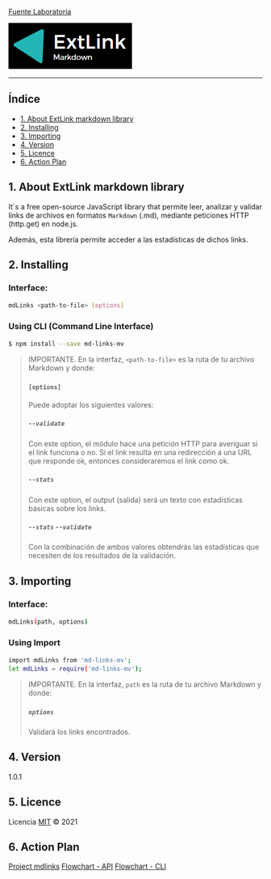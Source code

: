 [Fuente Laboratoria](https://github.com/meryvera/LIM014-mdlinks/blob/main/READMELAB.md)

![ExtLink](https://github.com/meryvera/LIM014-mdlinks/blob/main/PruebasLinks/img/ExtLink.png)

***
## Índice

* [1. About ExtLink markdown library](#1-about)
* [2. Installing](#2-installing)
* [3. Importing](#3-importing)
* [4. Version](#4-version)
* [5. Licence](#5-licence)
* [6. Action Plan](#6-action-plan)

## 1. About ExtLink markdown library
It´s a free open-source JavaScript library that permite leer, analizar y validar links de archivos en formatos `Markdown` (.md), mediante peticiones HTTP (http.get) en node.js.

Además, esta librería permite acceder a las estadísticas de dichos links.

## 2. Installing
### Interface:

```sh
mdLinks <path-to-file> [options]
```
### Using CLI (Command Line Interface)

```sh
$ npm install --save md-links-mv
```

> IMPORTANTE. En la interfaz, `<path-to-file>` es la ruta de tu archivo Markdown y donde:
 > #### `[options]` 
 > Puede adoptar los siguientes valores:
 > ##### `--validate`
 > Con este option, el módulo  hace una petición HTTP para averiguar si el link funciona o no. Si el link resulta en una redirección a una URL que responde ok, entonces consideraremos el link como ok.
 > ##### `--stats` 
 > Con este option, el output (salida) será un texto con estadísticas básicas sobre los links.
 > ##### `--stats` `--validate`
 > Con la combinación de ambos valores obtendrás las estadísticas que necesiten de los resultados de la validación.
 ## 3. Importing

### Interface:

```sh
mdLinks(path, options)
```
### Using Import

```sh
import mdLinks from 'md-links-mv';
let mdLinks = require('md-links-mv');
```

> IMPORTANTE. En la interfaz, `path` es la ruta de tu archivo Markdown y donde:
 > ##### `options` 
 > Validará los links encontrados.
## 4. Version
1.0.1
## 5. Licence
Licencia [MIT](https://opensource.org/licenses/MIT) ©️ 2021

## 6. Action Plan
[Project mdlinks](https://github.com/meryvera/LIM014-mdlinks/projects/2)
[Flowchart - API](https://github.com/meryvera/LIM014-mdlinks/blob/main/FLOWCHART-API.md)
[Flowchart - CLI](https://github.com/meryvera/LIM014-mdlinks/blob/main/FLOWCHART-CLI.md)
